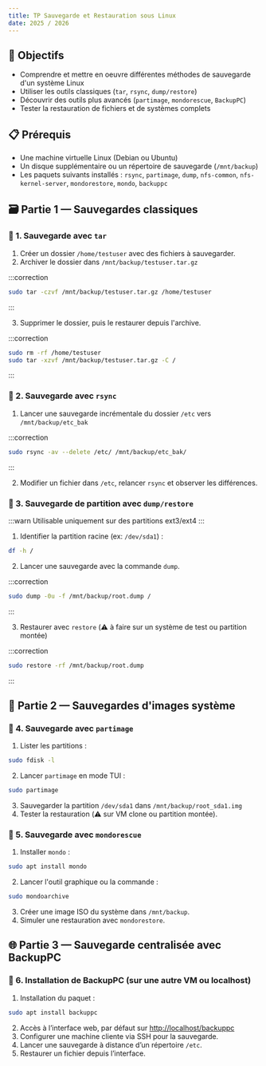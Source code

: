 ```yaml
---
title: TP Sauvegarde et Restauration sous Linux
date: 2025 / 2026
---
```


## 🎯 Objectifs

- Comprendre et mettre en oeuvre différentes méthodes de sauvegarde d'un système Linux
- Utiliser les outils classiques (`tar`, `rsync`, `dump/restore`)
- Découvrir des outils plus avancés (`partimage`, `mondorescue`, `BackupPC`)
- Tester la restauration de fichiers et de systèmes complets

## 📋 Prérequis

- Une machine virtuelle Linux (Debian ou Ubuntu)
- Un disque supplémentaire ou un répertoire de sauvegarde (`/mnt/backup`)
- Les paquets suivants installés : `rsync`, `partimage`, `dump`, `nfs-common`, `nfs-kernel-server`, `mondorestore`, `mondo`, `backuppc`

## 🗃️ Partie 1 — Sauvegardes classiques

### 🔹 1. Sauvegarde avec `tar`

1. Créer un dossier `/home/testuser` avec des fichiers à sauvegarder.
2. Archiver le dossier dans `/mnt/backup/testuser.tar.gz`

:::correction
```sh
sudo tar -czvf /mnt/backup/testuser.tar.gz /home/testuser
````
:::

3. Supprimer le dossier, puis le restaurer depuis l'archive.

:::correction
```sh
sudo rm -rf /home/testuser
sudo tar -xzvf /mnt/backup/testuser.tar.gz -C /
```
:::

### 🔹 2. Sauvegarde avec `rsync`

1. Lancer une sauvegarde incrémentale du dossier `/etc` vers `/mnt/backup/etc_bak`

:::correction
```sh
sudo rsync -av --delete /etc/ /mnt/backup/etc_bak/
```
:::

2. Modifier un fichier dans `/etc`, relancer `rsync` et observer les différences.

### 🔹 3. Sauvegarde de partition avec `dump/restore`

:::warn
Utilisable uniquement sur des partitions ext3/ext4
:::

1. Identifier la partition racine (ex: `/dev/sda1`) :

```sh
df -h /
```

2. Lancer une sauvegarde avec la commande `dump`.

:::correction
```sh
sudo dump -0u -f /mnt/backup/root.dump /
```
:::

3. Restaurer avec `restore` (⚠️ à faire sur un système de test ou partition montée)

:::correction
```sh
sudo restore -rf /mnt/backup/root.dump
```
:::

## 💾 Partie 2 — Sauvegardes d'images système

### 🔹 4. Sauvegarde avec `partimage`

1. Lister les partitions :

```sh
sudo fdisk -l
```

2. Lancer `partimage` en mode TUI :

```sh
sudo partimage
```

3. Sauvegarder la partition `/dev/sda1` dans `/mnt/backup/root_sda1.img`
4. Tester la restauration (⚠️ sur VM clone ou partition montée).

### 🔹 5. Sauvegarde avec `mondorescue`

1. Installer `mondo` :

```sh
sudo apt install mondo
```

2. Lancer l'outil graphique ou la commande :

```sh
sudo mondoarchive
```

3. Créer une image ISO du système dans `/mnt/backup`.
4. Simuler une restauration avec `mondorestore`.

## 🌐 Partie 3 — Sauvegarde centralisée avec BackupPC

### 🔹 6. Installation de BackupPC (sur une autre VM ou localhost)

1. Installation du paquet :

```sh
sudo apt install backuppc
```

2. Accès à l’interface web, par défaut sur <http://localhost/backuppc>
3. Configurer une machine cliente via SSH pour la sauvegarde.
4. Lancer une sauvegarde à distance d’un répertoire `/etc`.
5. Restaurer un fichier depuis l’interface.

